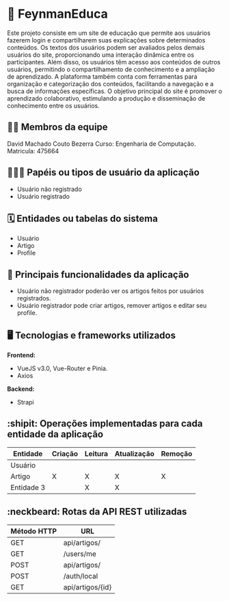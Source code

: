 # :checkered_flag: FeynmanEduca

Este projeto consiste em um site de educação que permite aos usuários fazerem login e compartilharem suas explicações sobre determinados conteúdos. Os textos dos usuários podem ser avaliados pelos demais usuários do site, proporcionando uma interação dinâmica entre os participantes. Além disso, os usuários têm acesso aos conteúdos de outros usuários, permitindo o compartilhamento de conhecimento e a ampliação de aprendizado. A plataforma também conta com ferramentas para organização e categorização dos conteúdos, facilitando a navegação e a busca de informações específicas. O objetivo principal do site é promover o aprendizado colaborativo, estimulando a produção e disseminação de conhecimento entre os usuários.

## :technologist: Membros da equipe

David Machado Couto Bezerra
Curso: Engenharia de Computação.
Matricula: 475664

## :people_holding_hands: Papéis ou tipos de usuário da aplicação

- Usuário não registrado
- Usuário registrado

## :spiral_calendar: Entidades ou tabelas do sistema

- Usuário
- Artigo
- Profile

## :triangular_flag_on_post:	 Principais funcionalidades da aplicação

- Usuário não registrador poderão ver os artigos feitos por usuários registrados.
- Usuário registrador pode criar artigos, remover artigos e editar seu profile.


## :desktop_computer: Tecnologias e frameworks utilizados

**Frontend:**

- VueJS v3.0, Vue-Router e Pinia.
- Axios

**Backend:**

- Strapi

## :shipit: Operações implementadas para cada entidade da aplicação


| Entidade| Criação | Leitura | Atualização | Remoção |
| --- | --- | --- | --- | --- |
| Usuário |  |    |  |  |
| Artigo | X |  X  |  X | X |
| Entidade 3 |  | X  | X |  |

## :neckbeard: Rotas da API REST utilizadas

| Método HTTP | URL |
| --- | --- |
| GET | api/artigos/ |
| GET | 	/users/me |
| POST | 	api/artigos/ |
| POST | 	/auth/local |
| GET | api/artigos/{id} |


